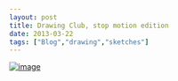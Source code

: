 ```yaml
---
layout: post
title: Drawing Club, stop motion edition
date: 2013-03-22
tags: ["Blog","drawing","sketches"]
---
```


[![image](http://unterbahn.com/wp-content/uploads/2013/03/wpid-gifstitch_003.gif)](wpid-gifstitch_003.gif)